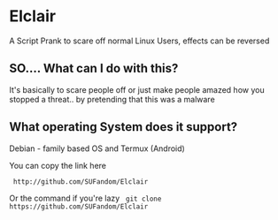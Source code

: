 # Elclair
A Script Prank to scare off normal Linux Users, effects can be reversed

## SO.... What can I do with this?
It's basically to scare people off or just make people amazed how you stopped a threat.. by pretending that this was a malware

## What operating System does it support?
Debian - family based OS and Termux (Android)

You can copy the link here 
```
 http://github.com/SUFandom/Elclair
```
Or the command if you're lazy
``` git clone https://github.com/SUFandom/Elclair```


